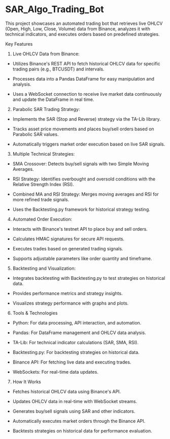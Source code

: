 # SAR_Algo_Trading_Bot

This project showcases an automated trading bot that retrieves live OHLCV (Open, High, Low, Close, Volume) data from Binance, analyzes it with technical indicators, and executes orders based on predefined strategies.

Key Features
1. Live OHLCV Data from Binance:
 * Utilizes Binance's REST API to fetch historical OHLCV data for specific trading pairs (e.g., BTCUSDT) and intervals.

 * Processes data into a Pandas DataFrame for easy manipulation and analysis.

 * Uses a WebSocket connection to receive live market data continuously and update the DataFrame in real time.

2. Parabolic SAR Trading Strategy:

 * Implements the SAR (Stop and Reverse) strategy via the TA-Lib library.

 * Tracks asset price movements and places buy/sell orders based on Parabolic SAR values.

 * Automatically triggers market order execution based on live SAR signals.

3. Multiple Technical Strategies:

 * SMA Crossover: Detects buy/sell signals with two Simple Moving Averages.

 * RSI Strategy: Identifies overbought and oversold conditions with the Relative Strength Index (RSI).

 * Combined MA and RSI Strategy: Merges moving averages and RSI for more refined trade signals.

 * Uses the Backtesting.py framework for historical strategy testing.

4. Automated Order Execution:

 * Interacts with Binance's testnet API to place buy and sell orders.

 * Calculates HMAC signatures for secure API requests.

 * Executes trades based on generated trading signals.

 * Supports adjustable parameters like order quantity and timeframe.

5. Backtesting and Visualization:

 * Integrates backtesting with Backtesting.py to test strategies on historical data.

 * Provides performance metrics and strategy insights.

 * Visualizes strategy performance with graphs and plots.

6. Tools & Technologies
 * Python: For data processing, API interaction, and automation.

 * Pandas: For DataFrame management and OHLCV data analysis.

 * TA-Lib: For technical indicator calculations (SAR, SMA, RSI).

 * Backtesting.py: For backtesting strategies on historical data.

 * Binance API: For fetching live data and executing trades.

 * WebSockets: For real-time data updates.

7. How It Works
 * Fetches historical OHLCV data using Binance's API.

 * Updates OHLCV data in real-time with WebSocket streams.

 * Generates buy/sell signals using SAR and other indicators.

 * Automatically executes market orders through the Binance API.

 * Backtests strategies on historical data for performance evaluation.

